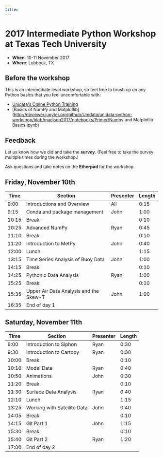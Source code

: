 ```yaml
---
title:
---
```

# 2017 Intermediate Python Workshop at Texas Tech University

- **When**: 10-11 November 2017
- **Where**: Lubbock, TX

## Before the workshop
This is an intermediate level workshop, so feel free to brush up on any Python
basics that you feel uncomfortable with:
- [Unidata's Online Python Training](https://unidata.github.io/online-python-training)
- [Basics of NumPy and Matplotlib](http://nbviewer.jupyter.org/github/Unidata/unidata-python-workshop/blob/madison2017/notebooks/Primer/Numpy and Matplotlib Basics.ipynb)

## Feedback
Let us know how we did and take the **survey**. (Feel free to take the survey multiple times during the workshop.)

Ask questions and take notes on the **Etherpad** for the workshop.

## Friday, November 10th

|  Time | Section                                      | Presenter   | Length |
|-------|----------------------------------------------|-------------|--------|
|  9:00 | Introductions and Overview                   | All         |  0:15  |
|  9:15 | Conda and package management                 | John        |  1:00  |
| 10:15 | Break                                        |             |  0:10  |
| 10:25 | Advanced NumPy                               | Ryan        |  0:45  |
| 11:10 | Break                                        |             |  0:10  |
| 11:20 | Introduction to MetPy                        | John        |  0:40  |
| 12:00 | Lunch                                        |             |  1:15  |
| 13:15 | Time Series Analysis of Buoy Data            | John        |  1:00  |
| 14:15 | Break                                        |             |  0:10  |
| 14:25 | Pythonic Data Analysis                       | Ryan        |  1:00  |
| 15:25 | Break                                        |             |  0:10  |
| 15:35 | Upper Air Data Analysis and the Skew-T       | John        |  1:00  |
| 16:35 | End of day 1                                 |             |        |

## Saturday, November 11th

|  Time | Section                                      | Presenter   | Length |
|-------|----------------------------------------------|-------------|--------|
|  9:00 | Introduction to Siphon                       | Ryan        |  0:30  |
|  9:30 | Introduction to Cartopy                      | Ryan        |  0:30  |
| 10:00 | Break                                        |             |  0:10  |
| 10:10 | Model Data                                   | Ryan        |  0:40  |
| 10:50 | Animations                                   | John        |  0:30  |
| 11:20 | Break                                        |             |  0:10  |
| 11:30 | Surface Data Analysis                        | Ryan        |  0:40  |
| 12:10 | Lunch                                        |             |  1:15  |  
| 13:25 | Working with Satellite Data                  | John        |  0:40  |
| 14:05 | Break                                        |             |  0:10  |
| 14:15 | Git Part 1                                   | John        |  1:15  |
| 15:30 | Break                                        |             |  0:10  |
| 15:40 | Git Part 2                                   | Ryan        |  1:20  |
| 17:00 | End of day 2                                 |             |        |
